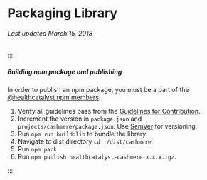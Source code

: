 # Packaging Library

###### Last updated March 15, 2018

:::

##### Building npm package and publishing

In order to publish an npm package, you must be a part of the [@healthcatalyst npm members](https://www.npmjs.com/org/healthcatalyst/members).

1.  Verify all guidelines pass from the [Guidelines for Contribution](http://cashmere.healthcatalyst.net/guides/contribution-guide).
1.  Increment the version in `package.json` and `projects/cashmere/package.json`. Use [SemVer](http://semver.org/) for versioning.
1.  Run `npm run build:lib` to bundle the library.
1.  Navigate to dist directory `cd ./dist/cashmere`.
1.  Run `npm pack`.
1.  Run `npm publish healthcatalyst-cashmere-x.x.x.tgz`.

:::
